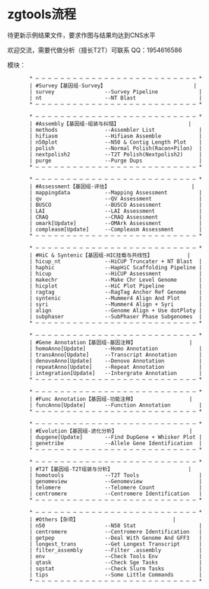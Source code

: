 # zgtools流程
待更新示例结果文件，要求作图与结果均达到CNS水平

欢迎交流，需要代做分析（擅长T2T）可联系 QQ：1954616586

模块：

           * — — — — — — — — — — — — — — — — — — — — — — — — — — *
           | #Survey【基因组-Survey】                            |
           | survey                --Survey Pipeline             |
           | nt                    --NT Blast                    |
           * — — — — — — — — — — — — — — — — — — — — — — — — — — *
 
           * — — — — — — — — — — — — — — — — — — — — — — — — — — *
           | #Assembly【基因组-组装与纠错】                      |
           | methods               --Assembler List              |
           | hifiasm               --Hifiasm Assemble            |
           | n50plot               --N50 & Contig Length Plot    |
           | polish                --Normal Polish(Racon+Pilon)  |
           | nextpolish2           --T2T Polish(Nextpolish2)     |
           | purge                 --Purge Dups                  |
           * — — — — — — — — — — — — — — — — — — — — — — — — — — *
                                           
           * — — — — — — — — — — — — — — — — — — — — — — — — — — *
           | #Assessment【基因组-评估】                          |    
           | mappingdata           --Mapping Assessment          |
           | qv                    --QV Assessment               |
           | BUSCO                 --BUSCO Assessment            |
           | LAI                   --LAI Assessment              |
           | CRAQ                  --CRAQ Assessment             |
           | omark[Update]         --OMArk Assessment            |
           | compleasm[Update]     --Compleasm Assessment        |
           * — — — — — — — — — — — — — — — — — — — — — — — — — — *

           * — — — — — — — — — — — — — — — — — — — — — — — — — — *
           | #HiC & Syntenic【基因组-HIC挂载与共线性】           |
           | hicup_nt              --HiCUP Truncater + NT Blast  |
           | haphic                --HapHiC Scaffolding Pipeline |
           | hicup                 --HiCUP Assessment            |
           | makechr               --Make Chr Level Genome       |
           | hicplot               --HiC Plot Pipeline           |
           | ragtag                --RagTag Anchor Ref Genome    |
           | syntenic              --Mummer4 Align And Plot      |
           | syri                  --Mummer4 Align + Syri        |  
           | align                 --Genome Align + Use dotPloty |
           | subphaser             --SubPhaser Phase Subgenomes  |
           * — — — — — — — — — — — — — — — — — — — — — — — — — — *

           * — — — — — — — — — — — — — — — — — — — — — — — — — — *
           | #Gene Annotation【基因组-基因注释】                 |
           | homoAnno[Update]      --Homo Annotation             |
           | transAnno[Update]     --Transcript Annotation       |
           | denovoAnno[Update]    --Denovo Annotation           |
           | repeatAnno[Update]    --Repeat Annotation           |
           | integration[Update]   --Intergrate Annotation       |
           * — — — — — — — — — — — — — — — — — — — — — — — — — — *

           * — — — — — — — — — — — — — — — — — — — — — — — — — — *
           | #Func Annotation【基因组-功能注释】                 |
           | funcAnno[Update]      --Function Annotation         |
           * — — — — — — — — — — — — — — — — — — — — — — — — — — *

           * — — — — — — — — — — — — — — — — — — — — — — — — — — *
           | #Evolution【基因组-进化分析】                       |
           | dupgene[Update]       --Find DupGene + Whisker Plot |
           | genetribe             --Allele Gene Identification  |
           * — — — — — — — — — — — — — — — — — — — — — — — — — — *

           * — — — — — — — — — — — — — — — — — — — — — — — — — — *
           | #T2T【基因组-T2T组装与分析】                        |
           | homotools             --T2T Tools                   |
           | genomeview            --Genomeview                  |
           | telomere              --Telomere Count              |
           | centromere            --Centromere Identification   |
           * — — — — — — — — — — — — — — — — — — — — — — — — — — *

           * — — — — — — — — — — — — — — — — — — — — — — — — — — *
           | #Others【杂项】                              |
           | n50                   --N50 Stat                    |
           | centromere            --Centromere Identification   |
           | getpep                --Deal With Genome And GFF3   |
           | longest_trans         --Get Longest Transcript      |
           | filter_assembly       --Filter .assembly            |
           | env                   --Check Tools Env             |
           | qtask                 --Check Sge Tasks             |
           | sqstat                --Check Slurm Tasks           |
           | tips                  --Some Little Commands        |
           * — — — — — — — — — — — — — — — — — — — — — — — — — — *

           
